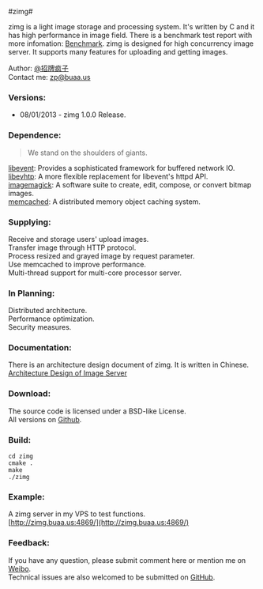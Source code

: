 #zimg#


zimg is a light image storage and processing system. It's written by C and it has high performance in image field. There is a benchmark test report with more infomation: [Benchmark](http://zimg.buaa.us/benchmark.html). zimg is designed for high concurrency image server. It supports many features for uploading and getting images.  

Author: [@招牌疯子](http://weibo.com/819880808)  
Contact me: zp@buaa.us  

### Versions:
- 08/01/2013 - zimg 1.0.0 Release.

### Dependence:
> We stand on the shoulders of giants.  

[libevent](https://github.com/libevent/libevent): Provides a sophisticated framework for buffered network IO.  
[libevhtp](https://github.com/ellzey/libevhtp): A more flexible replacement for libevent's httpd API.  
[imagemagick](http://www.imagemagick.org/script/magick-wand.php): A software suite to create, edit, compose, or convert bitmap images.  
[memcached](https://github.com/memcached/memcached): A distributed memory object caching system.  

### Supplying:
Receive and storage users' upload images.  
Transfer image through HTTP protocol.  
Process resized and grayed image by request parameter.  
Use memcached to improve performance.  
Multi-thread support for multi-core processor server.  

### In Planning:
Distributed architecture.  
Performance optimization.  
Security measures.  

### Documentation:
There is an architecture design document of zimg. It is written in Chinese.  
[Architecture Design of Image Server](http://zimg.buaa.us/arch_design.html)

### Download:
The source code is licensed under a BSD-like License.  
All versions on [Github](https://github.com/buaazp/zimg).  

### Build:

	cd zimg  
    cmake .
	make  
	./zimg  

### Example:
A zimg server in my VPS to test functions.  
[http://zimg.buaa.us:4869/](http://zimg.buaa.us:4869/)


### Feedback:
If you have any question, please submit comment here or mention me on [Weibo](http://weibo.com/819880808).  
Technical issues are also welcomed to be submitted on [GitHub](https://github.com/buaazp/zimg/issues).

